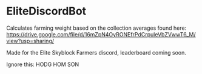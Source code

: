 # EliteDiscordBot

Calculates farming weight based on the collection averages found here: 
https://drive.google.com/file/d/16mZpN4OyRONEfrPdCrpuleVbZVwwT6_M/view?usp=sharing/

Made for the Elite Skyblock Farmers discord, leaderboard coming soon.

Ignore this: HODG HOM SON
